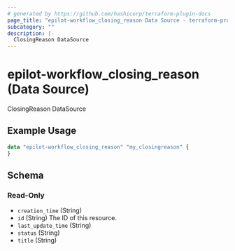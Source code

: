 ```yaml
---
# generated by https://github.com/hashicorp/terraform-plugin-docs
page_title: "epilot-workflow_closing_reason Data Source - terraform-provider-epilot-workflow"
subcategory: ""
description: |-
  ClosingReason DataSource
---
```


# epilot-workflow_closing_reason (Data Source)

ClosingReason DataSource

## Example Usage

```terraform
data "epilot-workflow_closing_reason" "my_closingreason" {
}
```

<!-- schema generated by tfplugindocs -->
## Schema

### Read-Only

- `creation_time` (String)
- `id` (String) The ID of this resource.
- `last_update_time` (String)
- `status` (String)
- `title` (String)
